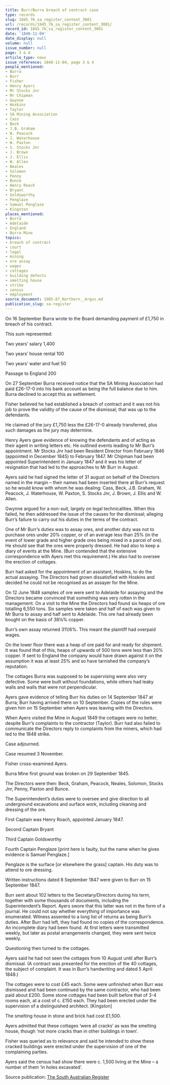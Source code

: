 ```yaml
---
title: Burr/Burra breach of contract case
type: records
slug: 1845_76_sa_register_content_3001
url: /records/1845_76_sa_register_content_3001/
record_id: 1845_76_sa_register_content_3001
date: '1848-11-04'
date_display: null
volume: null
issue_number: null
page: 3 & 4
article_type: news
issue_reference: 1848-11-04, page 3 & 4
people_mentioned:
- Burra
- Burr
- Fisher
- Henry Ayers
- Mr Stocks Jnr
- Mr Chipman
- Gwynne
- Hoskins
- Taylor
- SA Mining Association
- Cass
- Beck
- J.B. Graham
- W. Peacock
- J. Waterhouse
- W. Paxton
- S. Stocks Jnr
- J. Brown
- J. Ellis
- W. Allen
- Neales
- Solomon
- Penny
- Bunce
- Henry Roach
- Bryant
- Goldsworthy
- Penglaze
- Samuel Penglaze
- Kingston
places_mentioned:
- Burra
- Adelaide
- England
- Burra Mine
topics:
- breach of contract
- court
- legal
- mining
- ore assay
- wages
- cottages
- building defects
- smelting house
- strike
- census
- employment
source_document: 1985-87_Northern__Argus.md
publication_slug: sa-register
---
```


On 16 September Burra wrote to the Board demanding payment of £1,750 in breach of his contract.

This sum represented:

Two years’ salary	1,400

Two years’ house rental	100

Two years’ water and fuel	50

Passage to England	200

On 27 September Burra received notice that the SA Mining Association had paid £26-17-0 into his bank account as being the full balance due to him.  Burra declined to accept this as settlement.

Fisher believed he had established a breach of contract and it was not his job to prove the validity of the cause of the dismissal; that was up to the defendants.

He claimed of the jury £1,750 less the £26-17-0 already transferred, plus such damages as the jury may determine.

Henry Ayers gave evidence of knowing the defendants and of acting as their agent in writing letters etc. He outlined events leading to Mr Burr’s appointment.  Mr Stocks Jnr had been Resident Director from February 1846 (appointed in December 1845) to February 1847.  Mr Chipman had been appointed Superintendent in January 1847 and it was his letter of resignation that had led to the approaches to Mr Burr in August.

Ayers said he had signed the letter of 31 august on behalf of the Directors named in the margin – their names had been inserted there at Burr’s request so he would know with whom he was dealing: Cass, Beck, J.B. Graham, W. Peacock, J. Waterhouse, W. Paxton, S. Stocks Jnr, J. Brown, J. Ellis and W. Allen.

Gwynne argued for a non-suit, largely on legal technicalities.  When this failed, he then addressed the issue of the causes for the dismissal; alleging Burr’s failure to carry out his duties in the terms of the contract.

One of Mr Burr’s duties was to assay ores, and another duty was not to purchase ores under 20% copper, or of an average less than 25% (in the event of lower grade and higher grade ores being mixed in a parcel of ore).  He should see that the ores were properly dressed.  He had also to keep a diary of events at the Mine.  (Burr contended that the extensive correspondence with Ayers met this requirement.)  He also had to oversee the erection of cottages.

Burr had asked for the appointment of an assistant, Hoskins, to do the actual assaying.  The Directors had grown dissatisfied with Hoskins and decided he could not be recognised as an assayer for the Mine.

On 12 June 1848 samples of ore were sent to Adelaide for assaying and the Directors became convinced that something was very rotten in the management.  On a visit to the Mine the Directors had found six heaps of ore totalling 6,550 tons.  Six samples were taken and half of each was given to Mr Burra to assay and half sent to Adelaide.  This ore had already been bought on the basis of 38⅛% copper.

Burr’s own assay returned 311/6%.  This meant the plaintiff had overpaid wages.

On the lower floor there was a heap of ore paid for and ready for shipment.  It was found that of this, heaps of upwards of 500 tons were less than 20% copper.  If sent to England the company would have drawn against it on the assumption it was at least 25% and so have tarnished the company’s reputation.

The cottages Burra was supposed to be supervising were also very defective.  Some were built without foundations, while others had leaky walls and walls that were not perpendicular.

Ayers gave evidence of telling Burr his duties on 14 September 1847 at Burra; Burr having arrived there on 10 September.  Copies of the rules were given him on 15 September when Ayers was leaving with the Directors.

When Ayers visited the Mine in August 1849 the cottages were no better, despite Burr’s complaints to the contractor (Taylor).  Burr had also failed to communicate the Directors reply to complaints from the miners, which had led to the 1848 strike.

Case adjourned.

Case resumed 3 November.

Fisher cross-examined Ayers.

Burra Mine first ground was broken on 29 September 1845.

The Directors were then: Beck, Graham, Peacock, Neales, Solomon, Stocks Jnr, Penny, Paxton and Bunce.

The Superintendent’s duties were to oversee and give direction to all underground excavations and surface work, including cleaning and dressing of the ore.

First Captain was Henry Roach, appointed January 1847.

Second Captain Bryant

Third Captain Goldsworthy

Fourth Captain Penglaze [print here is faulty, but the name when he gives evidence is Samuel Penglaze.]

Penglaze is the surface [or elsewhere the grass] captain.  His duty was to attend to ore dressing.

Written instructions dated 8 September 1847 were given to Burr on 15 September 1847.

Burr sent about 102 letters to the Secretary/Directors during his term, together with some thousands of documents, including the Superintendent’s Report.  Ayers swore that this latter was not in the form of a journal.  He could not say whether everything of importance was enumerated.  Witness assented to a long list of returns as being Burr’s duties.  After Burr had left, they had found no copies of the correspondence.  An incomplete diary had been found.  At first letters were transmitted weekly, but later as postal arrangements changed, they were sent twice weekly.

Questioning then turned to the cottages.

Ayers said he had not seen the cottages from 10 August until after Burr’s dismissal.  (A contract was presented for the erection of the 40 cottages, the subject of complaint.  It was in Burr’s handwriting and dated 5 April 1848.)

The cottages were to cost £45 each.  Some were unfinished when Burr was dismissed and had been continued by the same contractor, who had been paid about £200.  Some stone cottages had been built before that of 3-4 rooms each, at a cost of c. £150 each.  They had been erected under the supervision of a distinguished architect.  [Kingston]

The smelting house in stone and brick had cost £1,500.

Ayers admitted that these cottages ‘were all cracks’ as was the smelting house, though ‘not more cracks than in other buildings in town’. 

Fisher was queried as to relevance and said he intended to show these cracked buildings were erected under the supervision of one of the complaining parties.

Ayers said the census had show there were c. 1,500 living at the Mine – a number of them ‘in holes excavated’.

Source publication: [The South Australian Register](/publications/sa-register/)
